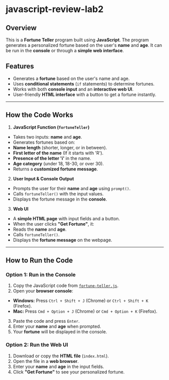 # javascript-review-lab2

## Overview

This is a **Fortune Teller** program built using **JavaScript**. The program generates a personalized fortune based on the user's **name** and **age**. It can be run in the **console** or through a **simple web interface**.

## Features

- Generates a **fortune** based on the user's name and age.
- Uses **conditional statements** (`if` statements) to determine fortunes.
- Works with both **console input** and an **interactive web UI**.
- User-friendly **HTML interface** with a button to get a fortune instantly.

---

## How the Code Works

1. **JavaScript Function (`fortuneTeller`)**

- Takes two inputs: **name** and **age**.
- Generates fortunes based on:
- **Name length** (shorter, longer, or in between).
- **First letter of the name** (If it starts with 'R').
- **Presence of the letter 'i'** in the name.
- **Age category** (under 18, 18-30, or over 30).
- Returns a **customized fortune message**.

2. **User Input & Console Output**

- Prompts the user for their **name** and **age** using `prompt()`.
- Calls `fortuneTeller()` with the input values.
- Displays the fortune message in the **console**.

3. **Web UI**

- A **simple HTML page** with input fields and a button.
- When the user clicks **"Get Fortune"**, it:
- Reads the **name** and **age**.
- Calls `fortuneTeller()`.
- Displays the **fortune message** on the webpage.

---

## How to Run the Code

### **Option 1: Run in the Console**

1. Copy the JavaScript code from [`fortune-teller.js`](fortune-teller.js).
2. Open your **browser console**:

- **Windows:** Press `Ctrl + Shift + J` (Chrome) or `Ctrl + Shift + K` (Firefox).
- **Mac:** Press `Cmd + Option + J` (Chrome) or `Cmd + Option + K` (Firefox).

3. Paste the code and press `Enter`.
4. Enter your **name** and **age** when prompted.
5. Your **fortune** will be displayed in the console.

### **Option 2: Run the Web UI**

1. Download or copy the **HTML file** (`index.html`).
2. Open the file in a **web browser**.
3. Enter your **name** and **age** in the input fields.
4. Click **"Get Fortune"** to see your personalized fortune.
